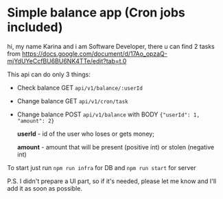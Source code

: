 # Simple balance app (Cron jobs included)

hi, my name Karina and i am Software Developer, there u can find 2 tasks from https://docs.google.com/document/d/17Ao_opzaQ-mjYdUYeCcfBU6BU6NK4TTe/edit?tab=t.0

This api can do only 3 things:

- Check balance GET `api/v1/balance/:userId`
- Change balance GET `api/v1/cron/task`
- Change balance POST `api/v1/balance` with BODY `{"userId": 1, "amount": 2}`

  **userId** - id of the user who loses or gets money;

  **amount** - amount that will be present (positive int) or stolen (negative int)

To start just run  `npm run infra` for DB and `npm run start` for server


P.S. I didn't prepare a UI part, so if it's needed, please let me know and I'll add it as soon as possible.